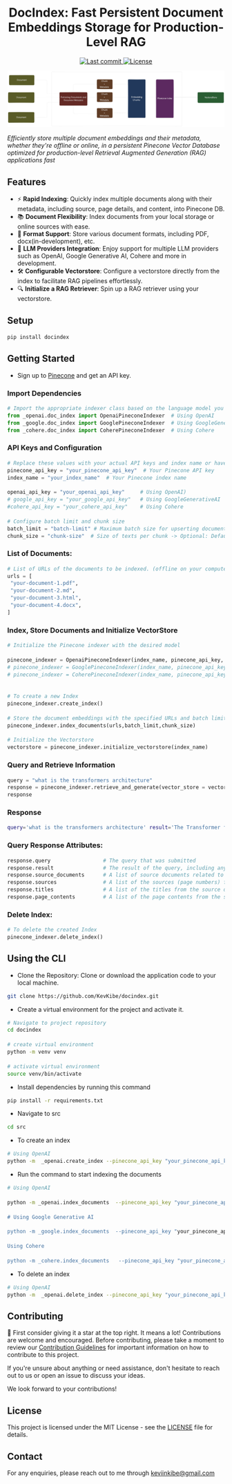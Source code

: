 <h1 align="center">DocIndex: Fast Persistent Document Embeddings Storage for Production-Level RAG</h1>
<p align="center">

  <a href="https://github.com/KevKibe/docindex/commits/">
    <img src="https://img.shields.io/github/last-commit/KevKibe/docindex?" alt="Last commit">
  </a>
  <a href="https://github.com/KevKibe/docindex/blob/master/LICENSE">
    <img src="https://img.shields.io/github/license/KevKibe/docindex?" alt="License">
  </a>
<br>

![Diagram](diagram.png)

 *Efficiently store multiple document embeddings and their metadata, whether they're offline or online, in a persistent Pinecone Vector Database optimized for production-level Retrieval Augmented Generation (RAG) applications fast*
## Features

- ⚡️ **Rapid Indexing**: Quickly index multiple documents along with their metadata, including source, page details, and content, into Pinecone DB.<br>
- 📚 **Document Flexibility**: Index documents from your local storage or online sources with ease.<br>
- 📂 **Format Support**: Store various document formats, including PDF, docx(in-development), etc.<br>
- 🔁 **LLM Providers Integration**: Enjoy support for multiple LLM providers such as OpenAI, Google Generative AI, Cohere and more in development.<br>
- 🛠️ **Configurable Vectorstore**: Configure a vectorstore directly from the index to facilitate RAG pipelines effortlessly.
- 🔍 **Initialize a RAG Retriever**: Spin up a RAG retriever using your vectorstore.
  
## Setup

```python
pip install docindex
```

## Getting Started
- Sign up to [Pinecone](https://www.pinecone.io/) and get an API key.
### Import Dependencies
```python
# Import the appropriate indexer class based on the language model you want to use
from _openai.doc_index import OpenaiPineconeIndexer  # Using OpenAI
from _google.doc_index import GooglePineconeIndexer  # Using GoogleGenerativeAI
from _cohere.doc_index import CoherePineconeIndexer  # Using Cohere
```

### API Keys and Configuration
```python
# Replace these values with your actual API keys and index name or have them in a variable environment/secret key.
pinecone_api_key = "your_pinecone_api_key"  # Your Pinecone API key
index_name = "your_index_name"  # Your Pinecone index name

openai_api_key = "your_openai_api_key"     # Using OpenAI)
# google_api_key = "your_google_api_key"   # Using GoogleGenerativeAI
#cohere_api_key = "your_cohere_api_key"    # Using Cohere

# Configure batch limit and chunk size
batch_limit = "batch-limit" # Maximum batch size for upserting documents -> Optional: Default 32
chunk_size = "chunk-size"  # Size of texts per chunk -> Optional: Default 256
```

### List of Documents:
```python
# List of URLs of the documents to be indexed. (offline on your computer or online)
urls = [
 "your-document-1.pdf",
 "your-document-2.md",
 "your-document-3.html",
 "your-document-4.docx",
]
```
### Index, Store Documents and Initialize VectorStore
```python
# Initialize the Pinecone indexer with the desired model

pinecone_indexer = OpenaiPineconeIndexer(index_name, pinecone_api_key, openai_api_key)    # Using OpenAI
# pinecone_indexer = GooglePineconeIndexer(index_name, pinecone_api_key, google_api_key)  # Using GoogleGenerativeAI
# pinecone_indexer = CoherePineconeIndexer(index_name, pinecone_api_key, cohere_api_key)  # Using Cohere


# To create a new Index
pinecone_indexer.create_index()

# Store the document embeddings with the specified URLs and batch limit
pinecone_indexer.index_documents(urls,batch_limit,chunk_size)

# Initialize the Vectorstore
vectorstore = pinecone_indexer.initialize_vectorstore(index_name)
```
### Query and Retrieve Information
```python
query = "what is the transformers architecture"
response = pinecone_indexer.retrieve_and_generate(vector_store = vectorstore, query = query)
response
```

### Response
```bash
query='what is the transformers architecture' result='The Transformer follows this overall architecture using stacked self-attention and point-wise, fully-connected layers for both the encoder and decoder, shown in the left and right halves of Figure 1, respectively.' page=1 source_documents=[Document(page_content='Figure 1: The Transformer - model architecture.\nThe Transformer follows this overall architecture using stacked self-attention and point-wise, fully\nconnected layers for both the encoder and decoder, shown in the left and right halves of Figure 1,\nrespectively.\n3.1 Encoder and Decoder Stacks\nEncoder: The encoder is composed of a stack of N= 6 identical layers. Each layer has two\nsub-layers. The first is a multi-head self-attention mechanism, and the second is a simple, position-\nwise fully connected feed-forward network. We employ a residual connection [ 11] around each of\nthe two sub-layers, followed by layer normalization [ 1]. That is, the output of each sub-layer is\nLayerNorm( x+ Sublayer( x)), where Sublayer( x)is the function implemented by the sub-layer\nitself. To facilitate these residual connections, all sub-layers in the model, as well as the embedding\nlayers, produce outputs of dimension dmodel = 512 .\nDecoder: The decoder is also composed of a stack of N= 6identical layers. In addition to the two', source=2.0, title='https://arxiv.org/pdf/1706.03762.pdf')]

```

### Query Response Attributes:
```python
response.query                 # The query that was submitted
response.result                # The result of the query, including any retrieved information.
response.source_documents      # A list of source documents related to the query.
response.sources               # A list of the sources (page numbers) from the source documents.
response.titles                # A list of the titles from the source documents.
response.page_contents         # A list of the page contents from the source documents.
```

### Delete Index: 
```python
# To delete the created Index
pinecone_indexer.delete_index()
```

## Using the CLI

- Clone the Repository: Clone or download the application code to your local machine.
```bash
git clone https://github.com/KevKibe/docindex.git
```

- Create a virtual environment for the project and activate it.
```bash
# Navigate to project repository
cd docindex

# create virtual environment
python -m venv venv

# activate virtual environment
source venv/bin/activate
```
- Install dependencies by running this command
```bash
pip install -r requirements.txt
```

- Navigate to src 
```bash
cd src
```
- To create an index

```bash
# Using OpenAI 
python -m  _openai.create_index --pinecone_api_key "your_pinecone_api_key" --index_name "your_index_name" -

```

- Run the command to start indexing the documents

```bash
# Using OpenAI

python -m _openai.index_documents  --pinecone_api_key "your_pinecone_api_key" --index_name "your_index_name" --openai_api_key "your_openai_api_key" --batch_limit "batch-limit" --docs  "doc-1.pdf" "doc-2.pdf' --chunk_size "chunk-size"

# Using Google Generative AI

python -m _google.index_documents  --pinecone_api_key "your_pinecone_api_key" --index_name "your_index_name" --google_api_key "your_google_api_key" --batch_limit "batch-limit" --docs  "doc-1.pdf" "doc-2.pdf' --chunk_size "chunk-size"

Using Cohere

python -m _cohere.index_documents   --pinecone_api_key "your_pinecone_api_key" --index_name "your_index_name" --cohere_api_key "your_google_api_key" --batch_limit "batch-limit" --docs  "doc-1.pdf" "doc-2.pdf' --chunk_size "chunk-size"

```
- To delete an index

```bash
# Using OpenAI 
python -m  _openai.delete_index --pinecone_api_key "your_pinecone_api_key" --index_name "your_index_name" 

```

## Contributing 
🌟 First consider giving it a star at the top right. It means a lot!
Contributions are welcome and encouraged.
Before contributing, please take a moment to review our [Contribution Guidelines](https://github.com/KevKibe/docindex/blob/master/DOCS/CONTRIBUTING.md) for important information on how to contribute to this project.

If you're unsure about anything or need assistance, don't hesitate to reach out to us or open an issue to discuss your ideas.

We look forward to your contributions!

## License
This project is licensed under the MIT License - see the [LICENSE](https://github.com/KevKibe/docindex/blob/master/LICENSE) file for details.

## Contact
For any enquiries, please reach out to me through keviinkibe@gmail.com
